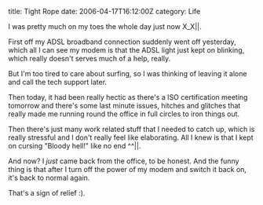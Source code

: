 title: Tight Rope
date: 2006-04-17T16:12:00Z
category: Life

I was pretty much on my toes the whole day just now X\_X||.

First off my ADSL broadband connection suddenly went off yesterday, which all I can see my modem is that the ADSL light just kept on blinking, which really doesn't serves much of a help, really.

But I'm too tired to care about surfing, so I was thinking of leaving it alone and call the tech support later.

Then today, it had been really hectic as there's a ISO certification meeting tomorrow and there's some last minute issues, hitches and glitches that really made me running round the office in full circles to iron things out.

Then there's just many work related stuff that I needed to catch up, which is really stressful and I don't really feel like elaborating. All I knew is that I kept on cursing "Bloody hell!" like no end ^^||.

And now? I *just* came back from the office, to be honest. And the funny thing is that after I turn off the power of my modem and switch it back on, it's back to normal again.

That's a sign of relief :).
